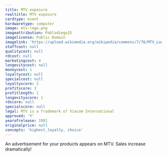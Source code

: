 ```yaml
---
title: MTV exposure
realtitle: MTV exposure
cardtype: event
hardwaretype: computer
image: mtv-logo.png
imageattribution: Pablodiego15
imagelicense: Public Domain
imagelink: 'https://upload.wikimedia.org/wikipedia/commons/7/76/MTV_Logo.svg'
staffcost: null
qualitycost: null
rdcost: null
marketingcost: 4
longevitycost: null
moneycost: 1
loyaltycost: null
specialcost: null
loyaltyscore: 2
profitscore: 3
profitlength: 1
longevityscore: 1
rdscore: null
specialscore: null
legal: MTV is a Trademark of Viacom International
approved: 'Y'
yearofrelease: 1981
originalprice: null
concepts: 'highest_loyalty, choice'
---
```


An advertisement for your products appears on MTV. Sales increase dramatically!
